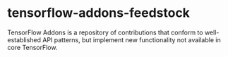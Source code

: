 # tensorflow-addons-feedstock
TensorFlow Addons is a repository of contributions that conform to well-established API patterns, but implement new functionality not available in core TensorFlow. 
